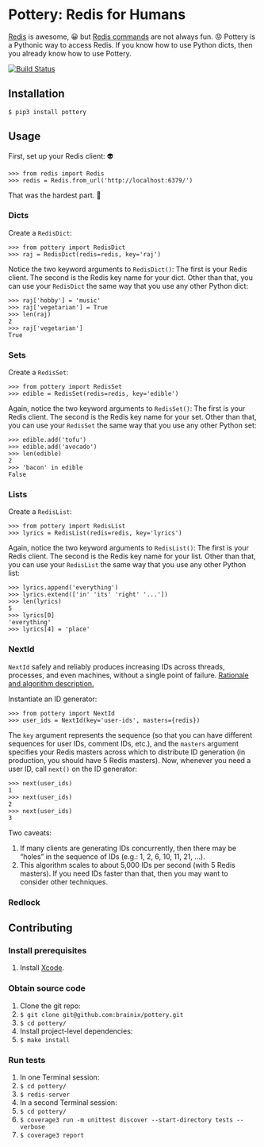 # Pottery: Redis for Humans

[Redis](http://redis.io/) is awesome, :grinning: but [Redis
commands](http://redis.io/commands) are not always fun. :rage:  Pottery is a
Pythonic way to access Redis.  If you know how to use Python dicts, then you
already know how to use Pottery.

[![Build Status](https://travis-ci.org/brainix/pottery.svg)](https://travis-ci.org/brainix/pottery)

## Installation

    $ pip3 install pottery

## Usage

First, set up your Redis client: :alien:

    >>> from redis import Redis
    >>> redis = Redis.from_url('http://localhost:6379/')

That was the hardest part. :grimacing:



### Dicts

Create a `RedisDict`:

    >>> from pottery import RedisDict
    >>> raj = RedisDict(redis=redis, key='raj')

Notice the two keyword arguments to `RedisDict()`:  The first is your Redis
client.  The second is the Redis key name for your dict.  Other than that, you
can use your `RedisDict` the same way that you use any other Python dict:

    >>> raj['hobby'] = 'music'
    >>> raj['vegetarian'] = True
    >>> len(raj)
    2
    >>> raj['vegetarian']
    True



### Sets

Create a `RedisSet`:

    >>> from pottery import RedisSet
    >>> edible = RedisSet(redis=redis, key='edible')

Again, notice the two keyword arguments to `RedisSet()`:  The first is your
Redis client.  The second is the Redis key name for your set.  Other than that,
you can use your `RedisSet` the same way that you use any other Python set:

    >>> edible.add('tofu')
    >>> edible.add('avocado')
    >>> len(edible)
    2
    >>> 'bacon' in edible
    False



### Lists

Create a `RedisList`:

    >>> from pottery import RedisList
    >>> lyrics = RedisList(redis=redis, key='lyrics')

Again, notice the two keyword arguments to `RedisList()`:  The first is your Redis client.  The second is the Redis key name for your list.  Other than that, you can use your `RedisList` the same way that you use any other Python list:

    >>> lyrics.append('everything')
    >>> lyrics.extend(['in' 'its' 'right' '...'])
    >>> len(lyrics)
    5
    >>> lyrics[0]
    'everything'
    >>> lyrics[4] = 'place'



### NextId

`NextId` safely and reliably produces increasing IDs across threads, processes, and even machines, without a single point of failure.  [Rationale and algorithm description.](http://antirez.com/news/102)

Instantiate an ID generator:

    >>> from pottery import NextId
    >>> user_ids = NextId(key='user-ids', masters={redis})

The `key` argument represents the sequence (so that you can have different sequences for user IDs, comment IDs, etc.), and the `masters` argument specifies your Redis masters across which to distribute ID generation (in production, you should have 5 Redis masters).  Now, whenever you need a user ID, call `next()` on the ID generator:

    >>> next(user_ids)
    1
    >>> next(user_ids)
    2
    >>> next(user_ids)
    3

Two caveats:

1. If many clients are generating IDs concurrently, then there may be &ldquo;holes&rdquo; in the sequence of IDs (e.g.: 1, 2, 6, 10, 11, 21, &hellip;).
2. This algorithm scales to about 5,000 IDs per second (with 5 Redis masters).  If you need IDs faster than that, then you may want to consider other techniques.



### Redlock



## Contributing

### Install prerequisites

1. Install [Xcode](https://developer.apple.com/xcode/downloads/).

### Obtain source code

1. Clone the git repo:
  1. `$ git clone git@github.com:brainix/pottery.git`
  2. `$ cd pottery/`
2. Install project-level dependencies:
  1. `$ make install`

### Run tests

1. In one Terminal session:
  1. `$ cd pottery/`
  2. `$ redis-server`
2. In a second Terminal session:
  1. `$ cd pottery/`
  2. `$ coverage3 run -m unittest discover --start-directory tests --verbose`
  3. `$ coverage3 report`
